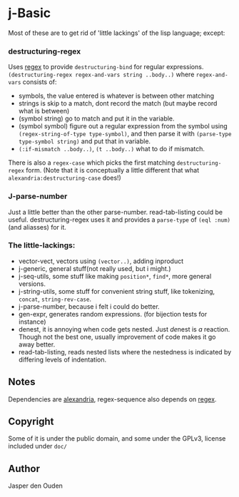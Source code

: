 # j-Basic
Most of these are to get rid of 'little lackings' of the lisp language; 
except:

### destructuring-regex
Uses [regex](http://www.cliki.net/REGEX) to provide `destructuring-bind` for
regular expressions.
`(destructuring-regex regex-and-vars string ..body..)` where `regex-and-vars` 
consists of:

* symbols, the value entered is whatever is between other matching
* strings is skip to a match, dont record the match 
  (but maybe record what is between)
* (symbol string) go to match and put it in the variable.
* (symbol symbol) figure out a regular expression from the symbol using 
  `(regex-string-of-type type-symbol)`, and then parse it with 
  `(parse-type type-symbol string)` and put that in variable.
* `(:if-mismatch ..body..)`, `(t ..body..)` what to do if mismatch.

There is also a `regex-case` which picks the first matching 
`destructuring-regex` form. (Note that it is conceptually a little different 
that what `alexandria:destructuring-case` does!)

### J-parse-number
Just a little better than the other parse-number. read-tab-listing could be useful.
destructuring-regex uses it and provides a `parse-type` of  `(eql :num)`
(and aliasses) for it.

### The little-lackings:

* vector-vect, vectors using `(vector..)`, adding inproduct
* j-generic, general stuff(not really used, but i might.)
* j-seq-utils, some stuff like making `position*`, `find*`, more general 
  versions.
* j-string-utils, some stuff for convenient string stuff, like tokenizing,
  `concat`, `string-rev-case`.
* j-parse-number, because i felt i could do better.
* gen-expr, generates random expressions. (for bijection tests for instance)
* denest, it is annoying when code gets nested. Just *de*nest is _a_ reaction.
  Though not the best one, usually improvement of code makes it go away 
  better.
* read-tab-listing, reads nested lists where the nestedness is indicated by 
  differing levels of indentation.

## Notes
Dependencies are [alexandria](http://common-lisp.net/project/alexandria),
 regex-sequence also depends on [regex](http://www.cliki.net/REGEX). 

## Copyright
Some of it is under the public domain, and some under the GPLv3, license
included under `doc/`

## Author

Jasper den Ouden
